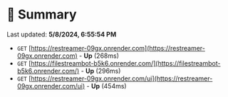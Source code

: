 # 📖 Summary
Last updated: **5/8/2024, 6:55:54 PM**

- `GET` [https://restreamer-09gx.onrender.com](https://restreamer-09gx.onrender.com) - **Up** (268ms)
- `GET` [https://filestreambot-b5k6.onrender.com/](https://filestreambot-b5k6.onrender.com/) - **Up** (296ms)
- `GET` [https://restreamer-09gx.onrender.com/ui](https://restreamer-09gx.onrender.com/ui) - **Up** (454ms)
